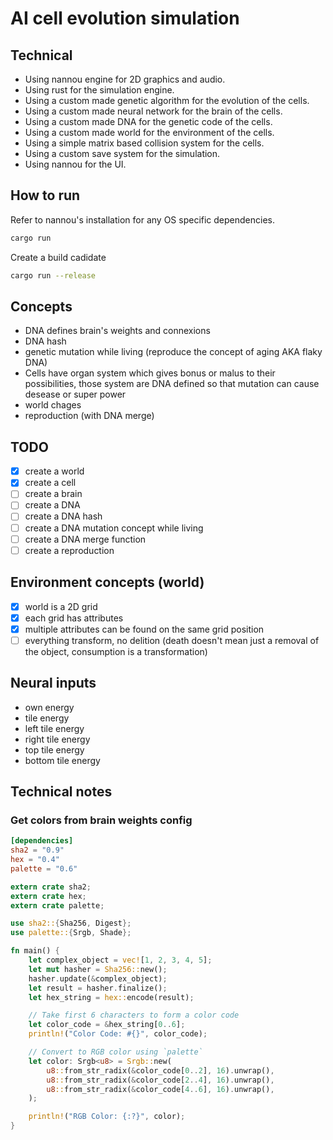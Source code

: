 # AI cell evolution simulation

## Technical

- Using nannou engine for 2D graphics and audio.
- Using rust for the simulation engine.
- Using a custom made genetic algorithm for the evolution of the cells.
- Using a custom made neural network for the brain of the cells.
- Using a custom made DNA for the genetic code of the cells.
- Using a custom made world for the environment of the cells.
- Using a simple matrix based collision system for the cells.
- Using a custom save system for the simulation.
- Using nannou for the UI.

## How to run

Refer to nannou's installation for any OS specific dependencies.

```bash
cargo run
```

Create a build cadidate

```bash
cargo run --release
```

## Concepts

- DNA defines brain's weights and connexions
- DNA hash
- genetic mutation while living (reproduce the concept of aging AKA flaky DNA)
- Cells have organ system which gives bonus or malus to their possibilities, those system are DNA defined so that mutation can cause desease or super power
- world chages
- reproduction (with DNA merge)

## TODO

- [x] create a world
- [x] create a cell
- [ ] create a brain
- [ ] create a DNA
- [ ] create a DNA hash
- [ ] create a DNA mutation concept while living
- [ ] create a DNA merge function
- [ ] create a reproduction

## Environment concepts (world)

- [x] world is a 2D grid
- [x] each grid has attributes
- [x] multiple attributes can be found on the same grid position
- [ ] everything transform, no delition (death doesn't mean just a removal of the object, consumption is a transformation)

## Neural inputs
- own energy
- tile energy
- left tile energy
- right tile energy
- top tile energy
- bottom tile energy


## Technical notes

### Get colors from brain weights config

```toml
[dependencies]
sha2 = "0.9"
hex = "0.4"
palette = "0.6"
```

```rust
extern crate sha2;
extern crate hex;
extern crate palette;

use sha2::{Sha256, Digest};
use palette::{Srgb, Shade};

fn main() {
    let complex_object = vec![1, 2, 3, 4, 5];
    let mut hasher = Sha256::new();
    hasher.update(&complex_object);
    let result = hasher.finalize();
    let hex_string = hex::encode(result);

    // Take first 6 characters to form a color code
    let color_code = &hex_string[0..6];
    println!("Color Code: #{}", color_code);

    // Convert to RGB color using `palette`
    let color: Srgb<u8> = Srgb::new(
        u8::from_str_radix(&color_code[0..2], 16).unwrap(),
        u8::from_str_radix(&color_code[2..4], 16).unwrap(),
        u8::from_str_radix(&color_code[4..6], 16).unwrap(),
    );

    println!("RGB Color: {:?}", color);
}
```

